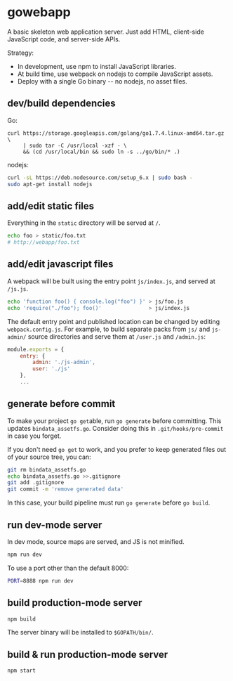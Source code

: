 # gowebapp

A basic skeleton web application server. Just add HTML, client-side JavaScript code, and server-side APIs.

Strategy:
* In development, use npm to install JavaScript libraries.
* At build time, use webpack on nodejs to compile JavaScript assets.
* Deploy with a single Go binary -- no nodejs, no asset files.

## dev/build dependencies

Go:

```
curl https://storage.googleapis.com/golang/go1.7.4.linux-amd64.tar.gz \
     | sudo tar -C /usr/local -xzf - \
     && (cd /usr/local/bin && sudo ln -s ../go/bin/* .)
```

nodejs:

```sh
curl -sL https://deb.nodesource.com/setup_6.x | sudo bash -
sudo apt-get install nodejs
```

## add/edit static files

Everything in the `static` directory will be served at `/`.

```sh
echo foo > static/foo.txt
# http://webapp/foo.txt
```

## add/edit javascript files

A webpack will be built using the entry point `js/index.js`, and served at `/js.js`.

```sh
echo 'function foo() { console.log("foo") }' > js/foo.js
echo 'require("./foo"); foo()'               > js/index.js
```

The default entry point and published location can be changed by editing `webpack.config.js`. For example, to build separate packs from `js/` and `js-admin/` source directories and serve them at `/user.js` and `/admin.js`:

```javascript
module.exports = {
    entry: {
        admin: './js-admin',
        user: './js'
    },
    ...
```

## generate before commit

To make your project `go get`able, run `go generate` before committing. This updates `bindata_assetfs.go`. Consider doing this in `.git/hooks/pre-commit` in case you forget.

If you don't need `go get` to work, and you prefer to keep generated files out of your source tree, you can:

```sh
git rm bindata_assetfs.go
echo bindata_assetfs.go >>.gitignore
git add .gitignore
git commit -m 'remove generated data'
```

In this case, your build pipeline must run `go generate` before `go build`.

## run dev-mode server

In dev mode, source maps are served, and JS is not minified.

```sh
npm run dev
```

To use a port other than the default 8000:

```sh
PORT=8888 npm run dev
```

## build production-mode server

```sh
npm build
```

The server binary will be installed to `$GOPATH/bin/`.

## build & run production-mode server

```sh
npm start
```
